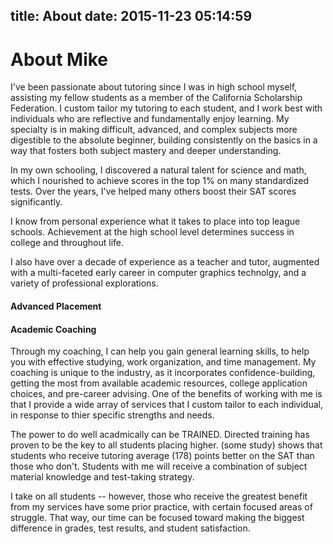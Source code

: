 title: About
date: 2015-11-23 05:14:59
---
# About Mike

I've been passionate about tutoring since I was in high school myself, assisting my fellow students as a member of the California Scholarship Federation. I custom tailor my tutoring to each student, and I work best with individuals who are reflective and fundamentally enjoy learning. My specialty is in making difficult, advanced, and complex subjects more digestible to the absolute beginner, building consistently on the basics in a way that fosters both subject mastery and deeper understanding.

In my own schooling, I discovered a natural talent for science and math, which I nourished to achieve scores in the top 1% on many standardized tests. Over the years, I've helped many others boost their SAT scores significantly.

I know from personal experience what it takes to place into top league schools. Achievement at the high school level determines success in college and throughout life.

I also have over a decade of experience as a teacher and tutor, augmented with a multi-faceted early career in computer graphics technolgy, and a variety of professional explorations.


#### Advanced Placement

#### Academic Coaching
Through my coaching, I can help you gain general learning skills, to help you with effective studying, work organization, and time management. My coaching is unique to the industry, as it incorporates confidence-building, getting the most from available academic resources, college application choices, and pre-career advising. One of the benefits of working with me is that I provide a wide array of services that I custom tailor to each individual, in response to thier specific strengths and needs.


The power to do well acadmically can be TRAINED. Directed training has proven to be the key to all students placing higher. (some study) shows that students who receive tutoring average (178) points better on the SAT than those who don't. Students with me will receive a combination of subject material knowledge and test-taking strategy.

I take on all students -- however, those who receive the greatest benefit from my services have some prior practice, with certain focused areas of struggle. That way, our time can be focused toward making the biggest difference in grades, test results, and student satisfaction.
